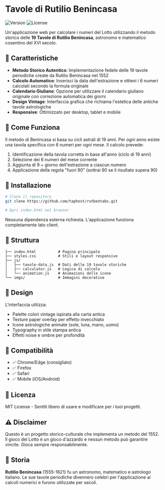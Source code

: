# Tavole di Rutilio Benincasa

![Version](https://img.shields.io/badge/version-1.0.0-yellow.svg)
![License](https://img.shields.io/badge/license-MIT-yellow.svg)

Un'applicazione web per calcolare i numeri del Lotto utilizzando il metodo storico delle **19 Tavole di Rutilio Benincasa**, astronomo e matematico cosentino del XVI secolo.

## 🎯 Caratteristiche

- **Metodo Storico Autentico**: Implementazione fedele delle 19 tavole periodiche create da Rutilio Benincasa nel 1552
- **Calcolo Automatico**: Inserisci la data dell'estrazione e ottieni i 6 numeri calcolati secondo la formula originale
- **Calendario Giuliano**: Opzione per utilizzare il calendario giuliano originale con correzione automatica dei giorni
- **Design Vintage**: Interfaccia grafica che richiama l'estetica delle antiche tavole astrologiche
- **Responsive**: Ottimizzato per desktop, tablet e mobile

## 📖 Come Funziona

Il metodo di Benincasa si basa su cicli astrali di 19 anni. Per ogni anno esiste una tavola specifica con 6 numeri per ogni mese. Il calcolo prevede:

1. Identificazione della tavola corretta in base all'anno (ciclo di 19 anni)
2. Selezione dei 6 numeri del mese corrente
3. Aggiunta di 9 + giorno dell'estrazione a ciascun numero
4. Applicazione della regola "fuori 90" (sottrai 90 se il risultato supera 90)

## 🚀 Installazione

```bash
# Clona il repository
git clone https://github.com/taphost/rutbentabs.git

# Apri index.html nel browser
```

Nessuna dipendenza esterna richiesta. L'applicazione funziona completamente lato client.

## 📁 Struttura

```
├── index.html          # Pagina principale
├── styles.css          # Stili e layout responsive
├── js/
│   ├── tavole-data.js  # Dati delle 19 tavole storiche
│   ├── calculator.js   # Logica di calcolo
│   └── animation.js    # Animazioni delle icone
└── imgs/               # Immagini decorative
```

## 🎨 Design

L'interfaccia utilizza:
- Palette colori vintage ispirata alla carta antica
- Texture paper overlay per effetto invecchiato
- Icone astrologiche animate (sole, luna, mano, uomo)
- Typography in stile stampa antica
- Effetti noise e ombre per profondità

## 📱 Compatibilità

- ✅ Chrome/Edge (consigliato)
- ✅ Firefox
- ✅ Safari
- ✅ Mobile (iOS/Android)

## 📄 Licenza

MIT License - Sentiti libero di usare e modificare per i tuoi progetti.

## ⚠️ Disclaimer

Questo è un progetto storico-culturale che implementa un metodo del 1552. Il gioco del Lotto è un gioco d'azzardo e nessun metodo può garantire vincite. Gioca sempre responsabilmente.

## 📜 Storia

**Rutilio Benincasa** (1555-1621) fu un astronomo, matematico e astrologo italiano. Le sue tavole periodiche divennero celebri per l'applicazione ai calcoli numerici e furono utilizzate per secoli.


